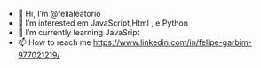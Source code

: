 - 👋 Hi, I’m @felialeatorio
- 👀 I’m interested em JavaScript,Html ,  e  Python
- 🌱 I’m currently learning  JavaSript
- 📫 How to reach me https://www.linkedin.com/in/felipe-garbim-977021219/

<!---
felialeatorio/felialeatorio is a ✨ special ✨ repository because its `README.md` (this file) appears on your GitHub profile.
You can click the Preview link to take a look at your changes.
--->
